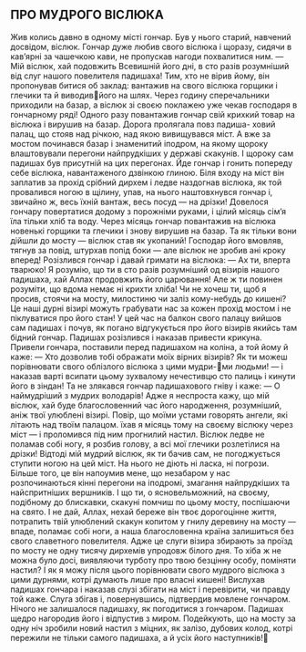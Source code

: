 ## ПРО МУДРОГО ВІСЛЮКА
Жив колись давно в одному місті гончар. Був у нього старий, навчений досвідом, віслюк. Гончар дуже любив свого віслюка і щоразу, сидячи в кав’ярні за чашечкою кави, не пропускав нагоди похвалитися ним.
— Мій віслюк, хай подовжить Всевишній його дні, в сто разів розумніший від слуг нашого повелителя падишаха!
Тим, хто не вірив йому, він пропонував битися об заклад: вантажив на свого віслюка горщики і глечики та й виводивйого на шлях. Через годину сперечальники приходили на базар, а віслюк зі своєю поклажею уже чекав господаря в гончарному ряді!
Одного разу повантажив гончар свій крихкий товар на віслюка і вирушив на базар. Дорога пролягала повз падиша- ховий палац, що стояв над річкою, над якою вивищувався міст. А вже за мостом починався базар і знаменитий іподром, на якому щороку влаштовували перегони найпрудкіших у державі скакунів. І щороку сам падишах був присутній на цих перегонах.
Йде гончар і гонить попереду себе віслюка, навантаженого дзвінкою глиною. Біля входу на міст він заплатив за прохід срібний дирхем і ледве наздогнав віслюка, як той провалився ногою в щілину, упав, на нього наштовхнувся гончар і, звичайно ж, весь їхній вантаж, весь посуд — на дрізки!
Довелося гончару повертатися додому з порожніми руками, і цілий місяць сім’я їла тільки хліб та воду. Через місяць гончар повантажив на віслюка новенькі горщики та глечики і знову вирушив на базар. Та як тільки вони дійшли до мосту — віслюк став як укопаний! Господар його вмовляв, тягнув за повід, штурхав попід боки — але віслюк не зробив ані кроку вперед!
Розізлився гончар і давай гримати на віслюка:
— Ах ти, вперта тварюко! Я розумію, що ти в сто разів розумніший од візирів нашого падишаха, хай Аллах продовжить його царювання! Але ж ти повинен розуміти, що вдома немає ні крихти хліба! Чи не хочеш ти, щоб я просив, стоячи на мосту, милостиню чи заліз кому-небудь до кишені? Це наші дурні візирі можуть грабувати нас за кожен прохід мостом і не піклуватися про його стан!
У цей час на балкон свого палацу вийшов сам падишах і почув, як погано відгукується про його візирів якийсь там бідний гончар. Падишах розізлився і наказав привести крикуна.
Привели гончара, поставили перед падишахом на коліна,
а той йому й каже:
— Хто дозволив тобі ображати моїх вірних візирів? Як ти можеш порівнювати свого облізлого віслюка з цими мудри-ми людьми! — і наказав варті всипати цьому зухвалому нечестивцю сто палиць і кинути його в зіндан!
Та не злякався гончар падишахового гніву і каже:
— О наймудріший з мудрих володарів! Адже я неспроста кажу, що мій віслюк, хай буде благословенний час його народження, розумніший, аніж твої улюблені візирі. Повір, що моїми устами говорять ангели, які літають над твоїм палацом. їхав я місяць тому на своєму віслюку через міст — і проломився під ним прогнилий настил. Віслюк ледве не поламав собі ногу, я розбив голову, а всі мої глечики розлетілися на дрізки! Відтоді мій мудрий віслюк, як ти бачив сам, не погоджується ступити ногою на цей міст. На нього не діють ні ласка, ні погрози. Більше того, це він напоумив мене, що незабаром у нас розпочинаються кінні перегони на іподромі, змагання найпрудкіших та найспритніших вершників. І що ти, о ясновельможний, на своєму, подібному до блискавки, скакуні помчиш по цьому мосту, поспішаючи на свято. І не дай, Аллах, нехай береже він твоє дорогоцінне життя, потрапить твій улюблений скакун копитом у гнилу деревину на мосту — впаде, поламає собі ноги, а наша благословенна країна залишиться без свого славетного повелителя. Адже це слуги візира збирають за проїзд по мосту не одну тисячу дирхемів упродовж білого дня. То хіба ж не можна було досі, виявляючи турботу про твою безцінну особу, поміняти настил? І як я можу після цього порівнювати свого мудрого віслюка з цими дурнями, котрі думають лише про власні кишені!
Вислухав падишах гончара і наказав слузі збігати на міст і перевірити, чи правду той каже. Слуга збігав і, повернувшись, підтвердив мовлене гончаром.
Нічого не залишалося падишаху, як погодитися з гончаром. Падишах щедро нагородив його і відпустив з миром.
Подейкують, що на мосту за одну ніч зробили новий настил з міцних, як залізо, дубових колод, котрі пережили не тільки самого падишаха, а й усіх його наступників!
